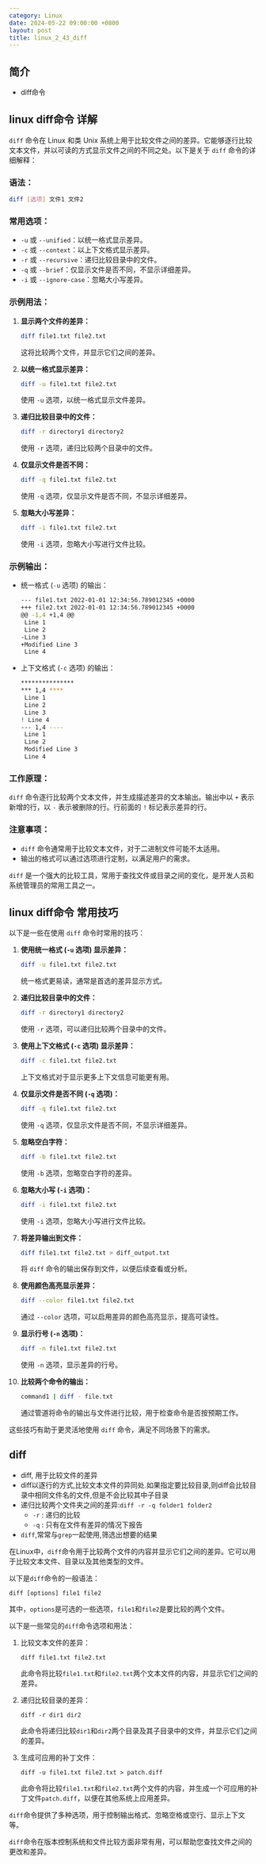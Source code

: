 ```yaml
---
category: Linux
date: 2024-05-22 09:00:00 +0800
layout: post
title: linux_2_43_diff
---
```

## 简介

+ diff命令

## linux diff命令 详解

`diff` 命令在 Linux 和类 Unix 系统上用于比较文件之间的差异。它能够逐行比较文本文件，并以可读的方式显示文件之间的不同之处。以下是关于 `diff` 命令的详细解释：

### 语法：

```bash
diff [选项] 文件1 文件2
```

### 常用选项：

- `-u` 或 `--unified`：以统一格式显示差异。
- `-c` 或 `--context`：以上下文格式显示差异。
- `-r` 或 `--recursive`：递归比较目录中的文件。
- `-q` 或 `--brief`：仅显示文件是否不同，不显示详细差异。
- `-i` 或 `--ignore-case`：忽略大小写差异。

### 示例用法：

1. **显示两个文件的差异：**
   ```bash
   diff file1.txt file2.txt
   ```
   这将比较两个文件，并显示它们之间的差异。

2. **以统一格式显示差异：**
   ```bash
   diff -u file1.txt file2.txt
   ```
   使用 `-u` 选项，以统一格式显示文件差异。

3. **递归比较目录中的文件：**
   ```bash
   diff -r directory1 directory2
   ```
   使用 `-r` 选项，递归比较两个目录中的文件。

4. **仅显示文件是否不同：**
   ```bash
   diff -q file1.txt file2.txt
   ```
   使用 `-q` 选项，仅显示文件是否不同，不显示详细差异。

5. **忽略大小写差异：**
   ```bash
   diff -i file1.txt file2.txt
   ```
   使用 `-i` 选项，忽略大小写进行文件比较。

### 示例输出：

- 统一格式 (`-u` 选项) 的输出：
  ```bash
  --- file1.txt	2022-01-01 12:34:56.789012345 +0000
  +++ file2.txt	2022-01-01 12:34:56.789012345 +0000
  @@ -1,4 +1,4 @@
   Line 1
   Line 2
  -Line 3
  +Modified Line 3
   Line 4
  ```

- 上下文格式 (`-c` 选项) 的输出：
  ```bash
  ***************
  *** 1,4 ****
   Line 1
   Line 2
   Line 3
  ! Line 4
  --- 1,4 ----
   Line 1
   Line 2
   Modified Line 3
   Line 4
  ```

### 工作原理：

`diff` 命令逐行比较两个文本文件，并生成描述差异的文本输出。输出中以 `+` 表示新增的行，以 `-` 表示被删除的行。行前面的 `!` 标记表示差异的行。

### 注意事项：

- `diff` 命令通常用于比较文本文件，对于二进制文件可能不太适用。
- 输出的格式可以通过选项进行定制，以满足用户的需求。

`diff` 是一个强大的比较工具，常用于查找文件或目录之间的变化，是开发人员和系统管理员的常用工具之一。

## linux diff命令 常用技巧

以下是一些在使用 `diff` 命令时常用的技巧：

1. **使用统一格式 (`-u` 选项) 显示差异：**
   ```bash
   diff -u file1.txt file2.txt
   ```
   统一格式更易读，通常是首选的差异显示方式。

2. **递归比较目录中的文件：**
   ```bash
   diff -r directory1 directory2
   ```
   使用 `-r` 选项，可以递归比较两个目录中的文件。

3. **使用上下文格式 (`-c` 选项) 显示差异：**
   ```bash
   diff -c file1.txt file2.txt
   ```
   上下文格式对于显示更多上下文信息可能更有用。

4. **仅显示文件是否不同 (`-q` 选项)：**
   ```bash
   diff -q file1.txt file2.txt
   ```
   使用 `-q` 选项，仅显示文件是否不同，不显示详细差异。

5. **忽略空白字符：**
   ```bash
   diff -b file1.txt file2.txt
   ```
   使用 `-b` 选项，忽略空白字符的差异。

6. **忽略大小写 (`-i` 选项)：**
   ```bash
   diff -i file1.txt file2.txt
   ```
   使用 `-i` 选项，忽略大小写进行文件比较。

7. **将差异输出到文件：**
   ```bash
   diff file1.txt file2.txt > diff_output.txt
   ```
   将 `diff` 命令的输出保存到文件，以便后续查看或分析。

8. **使用颜色高亮显示差异：**
   ```bash
   diff --color file1.txt file2.txt
   ```
   通过 `--color` 选项，可以启用差异的颜色高亮显示，提高可读性。

9. **显示行号 (`-n` 选项)：**
   ```bash
   diff -n file1.txt file2.txt
   ```
   使用 `-n` 选项，显示差异的行号。

10. **比较两个命令的输出：**
    ```bash
    command1 | diff - file.txt
    ```
    通过管道将命令的输出与文件进行比较，用于检查命令是否按预期工作。

这些技巧有助于更灵活地使用 `diff` 命令，满足不同场景下的需求。

## diff  

+ diff, 用于比较文件的差异
+ diff以逐行的方式,比较文本文件的异同处.如果指定要比较目录,则diff会比较目录中相同文件名的文件,但是不会比较其中子目录
+ 递归比较两个文件夹之间的差异:`diff -r -q folder1 folder2`
  + `-r` : 递归的比较
  + `-q` : 只有在文件有差异的情况下报告
+ `diff`,常常与`grep`一起使用,筛选出想要的结果

在Linux中，`diff`命令用于比较两个文件的内容并显示它们之间的差异。它可以用于比较文本文件、目录以及其他类型的文件。

以下是`diff`命令的一般语法：

```
diff [options] file1 file2
```

其中，`options`是可选的一些选项，`file1`和`file2`是要比较的两个文件。

以下是一些常见的`diff`命令选项和用法：

1. 比较文本文件的差异：
   ```
   diff file1.txt file2.txt
   ```

   此命令将比较`file1.txt`和`file2.txt`两个文本文件的内容，并显示它们之间的差异。

2. 递归比较目录的差异：
   ```
   diff -r dir1 dir2
   ```

   此命令将递归比较`dir1`和`dir2`两个目录及其子目录中的文件，并显示它们之间的差异。

3. 生成可应用的补丁文件：
   ```
   diff -u file1.txt file2.txt > patch.diff
   ```

   此命令将比较`file1.txt`和`file2.txt`两个文件的内容，并生成一个可应用的补丁文件`patch.diff`，以便在其他系统上应用差异。

`diff`命令提供了多种选项，用于控制输出格式、忽略空格或空行、显示上下文等。

`diff`命令在版本控制系统和文件比较方面非常有用，可以帮助您查找文件之间的更改和差异。